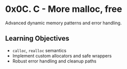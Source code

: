 # 0x0C. C - More malloc, free

Advanced dynamic memory patterns and error handling.

## Learning Objectives
- `calloc`, `realloc` semantics
- Implement custom allocators and safe wrappers
- Robust error handling and cleanup paths
